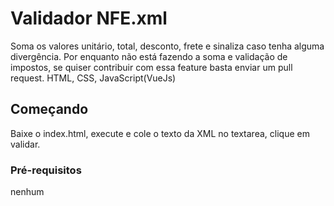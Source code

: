 # Validador NFE.xml

Soma os valores unitário, total, desconto, frete e sinaliza caso tenha alguma divergência.
Por enquanto não está fazendo a soma e validação de impostos, se quiser contribuir com essa feature basta enviar um pull request.
HTML, CSS, JavaScript(VueJs)

## Começando
Baixe o index.html, execute e cole o texto da XML no textarea, clique em validar.


### Pré-requisitos

nenhum
